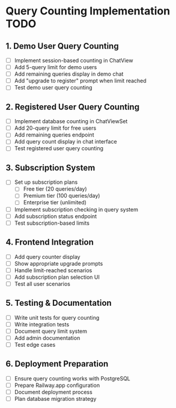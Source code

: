 # Query Counting Implementation TODO

## 1. Demo User Query Counting
- [ ] Implement session-based counting in ChatView
- [ ] Add 5-query limit for demo users
- [ ] Add remaining queries display in demo chat
- [ ] Add "upgrade to register" prompt when limit reached
- [ ] Test demo user query counting

## 2. Registered User Query Counting
- [ ] Implement database counting in ChatViewSet
- [ ] Add 20-query limit for free users
- [ ] Add remaining queries endpoint
- [ ] Add query count display in chat interface
- [ ] Test registered user query counting

## 3. Subscription System
- [ ] Set up subscription plans
  - [ ] Free tier (20 queries/day)
  - [ ] Premium tier (100 queries/day)
  - [ ] Enterprise tier (unlimited)
- [ ] Implement subscription checking in query system
- [ ] Add subscription status endpoint
- [ ] Test subscription-based limits

## 4. Frontend Integration
- [ ] Add query counter display
- [ ] Show appropriate upgrade prompts
- [ ] Handle limit-reached scenarios
- [ ] Add subscription plan selection UI
- [ ] Test all user scenarios

## 5. Testing & Documentation
- [ ] Write unit tests for query counting
- [ ] Write integration tests
- [ ] Document query limit system
- [ ] Add admin documentation
- [ ] Test edge cases

## 6. Deployment Preparation
- [ ] Ensure query counting works with PostgreSQL
- [ ] Prepare Railway.app configuration
- [ ] Document deployment process
- [ ] Plan database migration strategy 